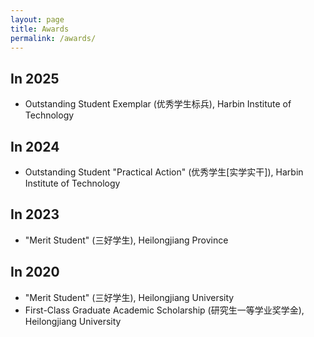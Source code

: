 ```yaml
---
layout: page
title: Awards
permalink: /awards/
---
```


## In 2025
- Outstanding Student Exemplar (优秀学生标兵), Harbin Institute of Technology

## In 2024
- Outstanding Student "Practical Action" (优秀学生[实学实干]), Harbin Institute of Technology

## In 2023
- "Merit Student" (三好学生), Heilongjiang Province

## In 2020
- "Merit Student" (三好学生), Heilongjiang University
- First-Class Graduate Academic Scholarship (研究生一等学业奖学金), Heilongjiang University
